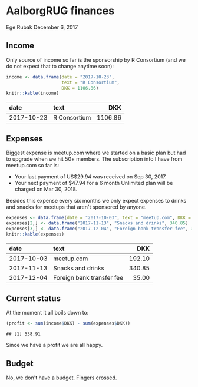 AalborgRUG finances
================
Ege Rubak
December 6, 2017

Income
------

Only source of income so far is the sponsorship by R Consortium (and we do not expect that to change anytime soon):

``` r
income <- data.frame(date = "2017-10-23",
                     text = "R Consortium",
                     DKK = 1106.86)
knitr::kable(income)
```

| date       | text         |      DKK|
|:-----------|:-------------|--------:|
| 2017-10-23 | R Consortium |  1106.86|

Expenses
--------

Biggest expense is meetup.com where we started on a basic plan but had to upgrade when we hit 50+ members. The subscription info I have from meetup.com so far is:

-   Your last payment of US$29.94 was received on Sep 30, 2017.
-   Your next payment of $47.94 for a 6 month Unlimited plan will be charged on Mar 30, 2018.

Besides this expense every six months we only expect expenses to drinks and snacks for meetups that aren't sponsored by anyone.

``` r
expenses <- data.frame(date = "2017-10-03", text = "meetup.com", DKK = 192.10)
expenses[2,] <- data.frame("2017-11-13", "Snacks and drinks", 340.85)
expenses[3,] <- data.frame("2017-12-04", "Foreign bank transfer fee", 35.00)
knitr::kable(expenses)
```

| date       | text                      |     DKK|
|:-----------|:--------------------------|-------:|
| 2017-10-03 | meetup.com                |  192.10|
| 2017-11-13 | Snacks and drinks         |  340.85|
| 2017-12-04 | Foreign bank transfer fee |   35.00|

Current status
--------------

At the moment it all boils down to:

``` r
(profit <- sum(income$DKK) - sum(expenses$DKK))
```

    ## [1] 538.91

Since we have a profit we are all happy.

Budget
------

No, we don't have a budget. Fingers crossed.
